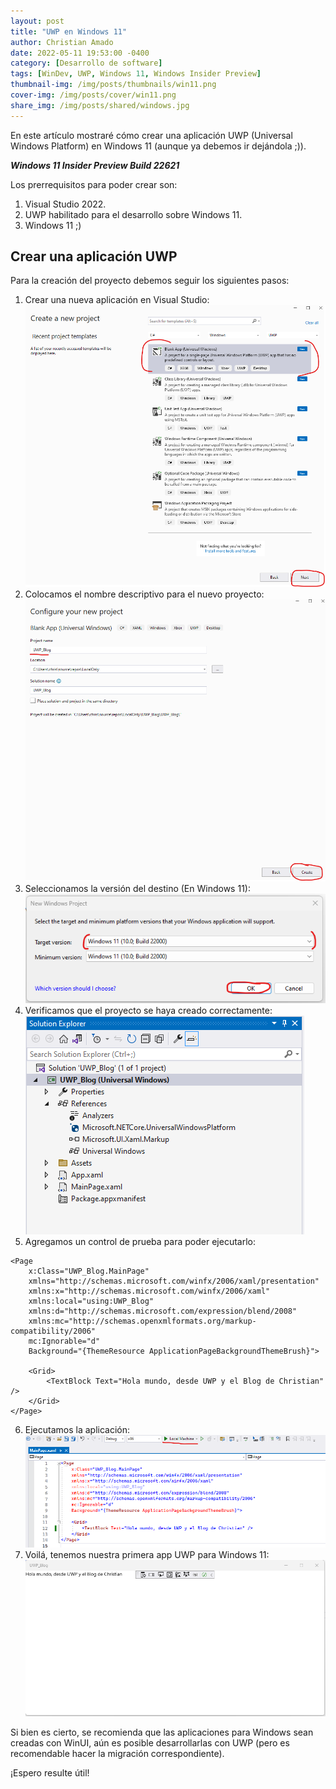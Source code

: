 ```yaml
---
layout: post
title: "UWP en Windows 11"
author: Christian Amado
date: 2022-05-11 19:53:00 -0400
category: [Desarrollo de software]
tags: [WinDev, UWP, Windows 11, Windows Insider Preview]
thumbnail-img: /img/posts/thumbnails/win11.png
cover-img: /img/posts/cover/win11.png
share_img: /img/posts/shared/windows.jpg
---
```


En este artículo mostraré cómo crear una aplicación UWP (Universal Windows Platform) en Windows 11 (aunque ya debemos ir dejándola ;)).

***Windows 11 Insider Preview Build 22621***

<!--more-->

Los prerrequisitos para poder crear son:
1. Visual Studio 2022.
2. UWP habilitado para el desarrollo sobre Windows 11.
3. Windows 11 ;)

## Crear una aplicación UWP
Para la creación del proyecto debemos seguir los siguientes pasos:
1. Crear una nueva aplicación en Visual Studio:
![](/img/posts/2022/05/11/1.png)
2. Colocamos el nombre descriptivo para el nuevo proyecto:
![](/img/posts/2022/05/11/2.png)
3. Seleccionamos la versión del destino (En Windows 11):
![](/img/posts/2022/05/11/3.png)
4. Verificamos que el proyecto se haya creado correctamente:
![](/img/posts/2022/05/11/4.png)
5. Agregamos un control de prueba para poder ejecutarlo:
```
<Page
    x:Class="UWP_Blog.MainPage"
    xmlns="http://schemas.microsoft.com/winfx/2006/xaml/presentation"
    xmlns:x="http://schemas.microsoft.com/winfx/2006/xaml"
    xmlns:local="using:UWP_Blog"
    xmlns:d="http://schemas.microsoft.com/expression/blend/2008"
    xmlns:mc="http://schemas.openxmlformats.org/markup-compatibility/2006"
    mc:Ignorable="d"
    Background="{ThemeResource ApplicationPageBackgroundThemeBrush}">

    <Grid>
        <TextBlock Text="Hola mundo, desde UWP y el Blog de Christian" />
    </Grid>
</Page>
```
6. Ejecutamos la aplicación:
![](/img/posts/2022/05/11/5.png)
7. Voilá, tenemos nuestra primera app UWP para Windows 11:
![](/img/posts/2022/05/11/6.png)  

Si bien es cierto, se recomienda que las aplicaciones para Windows sean creadas con WinUI, aún es posible desarrollarlas con UWP (pero es recomendable hacer la migración correspondiente).  

¡Espero resulte útil!
